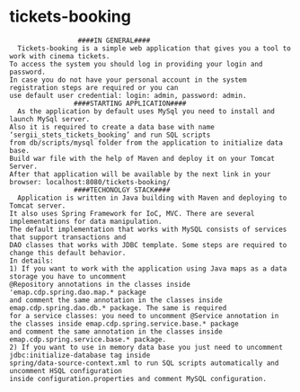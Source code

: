 tickets-booking
===============
					 ####IN GENERAL####
	  Tickets-booking is a simple web application that gives you a tool to work with cinema tickets. 
	To access the system you should log in providing your login and password. 
	In case you do not have your personal account in the system registration steps are required or you can 
	use default user credential: login: admin, password: admin.
					####STARTING APPLICATION####
	  As the application by default uses MySql you need to install and launch MySql server. 
	Also it is required to create a data base with name ‘sergii_stets_tickets_booking’ and run SQL scripts 
	from db/scripts/mysql folder from the application to initialize data base.
	Build war file with the help of Maven and deploy it on your Tomcat Server. 
	After that application will be available by the next link in your browser: localhost:8080/tickets-booking/
					####TECHONOLGY STACK####
	  Application is written in Java building with Maven and deploying to Tomcat server.  
	It also uses Spring Framework for IoC, MVC. There are several implementations for data manipulation. 
	The default implementation that works with MySQL consists of services that support transactions and 
	DAO classes that works with JDBC template. Some steps are required to change this default behavior. 
	In details: 
	1) If you want to work with the application using Java maps as a data storage you have to uncomment 
  	@Repository annotations in the classes inside 'emap.cdp.spring.dao.map.* package 
  	and comment the same annotation in the classes inside emap.cdp.spring.dao.db.* package. The same is required 
  	for a service classes: you need to uncomment @Service annotation in the classes inside emap.cdp.spring.service.base.* package 
  	and comment the same annotation in the classes inside emap.cdp.spring.service.base.* package.
  	2) If you want to use in memory data base you just need to uncomment jdbc:initialize-database tag inside 
  	spring/data-source-context.xml to run SQL scripts automatically and uncomment HSQL configuration 
  	inside configuration.properties and comment MySQL configuration.

